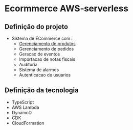# Ecormmerce AWS-serverless

## Definição do projeto

- Sistema de  ECommerce com :
  - [Gerenciamento de produtos](/gerenciamento-de-produtos.md)
  - Gerenciamento de pedidos
  - Geracao de eventos
  - Importacao de notas fiscais
  - Auditoria
  - Sistema de alarmes
  - Autenticacao de usuarios

## Definição da tecnologia

- TypeScript
- AWS Lambda
- DynamoD
- CDK
- CloudFormation
